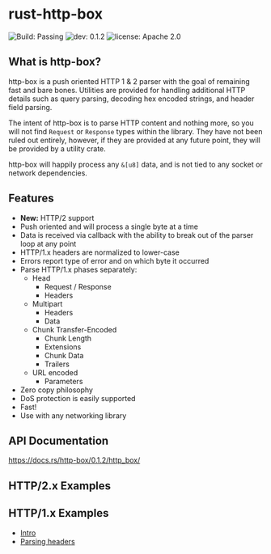 # rust-http-box

![Build: Passing](https://img.shields.io/badge/build-passing-brightgreen.svg)
![dev: 0.1.2](https://img.shields.io/badge/dev-0.1.2-ff69b4.svg)
![license: Apache 2.0](https://img.shields.io/badge/license-Apache%202.0-blue.svg)

## What is http-box?

http-box is a push oriented HTTP 1 & 2 parser with the goal of remaining fast
and bare bones. Utilities are provided for handling additional HTTP details such
as query parsing, decoding hex encoded strings, and header field parsing.

The intent of http-box is to parse HTTP content and nothing more, so you will
not find `Request` or `Response` types within the library. They have not been
ruled out entirely, however, if they are provided at any future point, they will
be provided by a utility crate.

http-box will happily process any `&[u8]` data, and is not tied to any socket or
network dependencies.

## Features

- **New:** HTTP/2 support
- Push oriented and will process a single byte at a time
- Data is received via callback with the ability to break out of the parser loop
  at any point
- HTTP/1.x headers are normalized to lower-case
- Errors report type of error and on which byte it occurred
- Parse HTTP/1.x phases separately:
  - Head
    - Request / Response
    - Headers
  - Multipart
    - Headers
    - Data
  - Chunk Transfer-Encoded
    - Chunk Length
    - Extensions
    - Chunk Data
    - Trailers
  - URL encoded
    - Parameters
- Zero copy philosophy
- DoS protection is easily supported
- Fast!
- Use with any networking library

## API Documentation

https://docs.rs/http-box/0.1.2/http_box/

## HTTP/2.x Examples

## HTTP/1.x Examples

- [Intro](examples/http1_intro.md)
- [Parsing headers](examples/http1_head_parsing.md)
